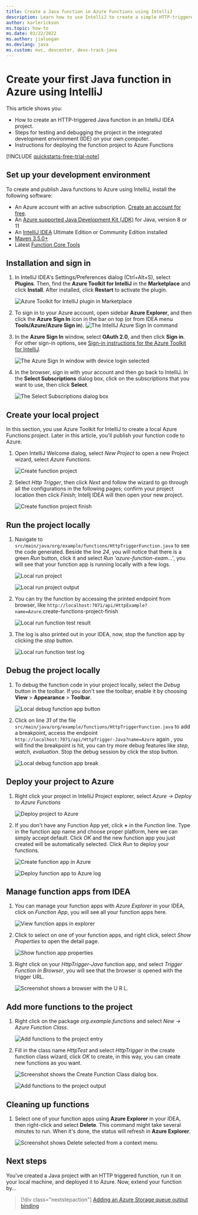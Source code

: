 ```yaml
---
title: Create a Java function in Azure Functions using IntelliJ 
description: Learn how to use IntelliJ to create a simple HTTP-triggered Java function, which you then publish to run in a serverless environment in Azure.
author: karlerickson
ms.topic: how-to
ms.date: 03/22/2022
ms.author: jialuogan
ms.devlang: java
ms.custom: mvc, devcenter, devx-track-java
---
```


# Create your first Java function in Azure using IntelliJ

This article shows you:
- How to create an HTTP-triggered Java function in an IntelliJ IDEA project.
- Steps for testing and debugging the project in the integrated development environment (IDE) on your own computer.
- Instructions for deploying the function project to Azure Functions

<!-- TODO ![Access a Hello World function from the command line with cURL](media/functions-create-java-maven/hello-azure.png) -->

[!INCLUDE [quickstarts-free-trial-note](../../includes/quickstarts-free-trial-note.md)]

## Set up your development environment



To create and publish Java functions to Azure using IntelliJ, install the following software:

+ An Azure account with an active subscription. [Create an account for free](https://azure.microsoft.com/free/?ref=microsoft.com&utm_source=microsoft.com&utm_medium=docs&utm_campaign=visualstudio).
+ An [Azure supported Java Development Kit (JDK)](/azure/developer/java/fundamentals/java-support-on-azure) for Java, version 8 or 11
+ An [IntelliJ IDEA](https://www.jetbrains.com/idea/download/) Ultimate Edition or Community Edition installed
+ [Maven 3.5.0+](https://maven.apache.org/download.cgi)
+ Latest [Function Core Tools](https://github.com/Azure/azure-functions-core-tools)

## Installation and sign in

1. In IntelliJ IDEA's Settings/Preferences dialog (Ctrl+Alt+S), select **Plugins**. Then, find the **Azure Toolkit for IntelliJ** in the **Marketplace** and click **Install**. After installed, click **Restart** to activate the plugin. 

    ![Azure Toolkit for IntelliJ plugin in Marketplace][marketplace]

2. To sign in to your Azure account, open sidebar **Azure Explorer**, and then click the **Azure Sign In** icon in the bar on top (or from IDEA menu **Tools/Azure/Azure Sign in**).
    ![The IntelliJ Azure Sign In command][intellij-azure-login]

3. In the **Azure Sign In** window, select **OAuth 2.0**, and then click **Sign in**. For other sign-in options, see [Sign-in instructions for the Azure Toolkit for IntelliJ](/azure/developer/java/toolkit-for-intellij/sign-in-instructions).

   ![The Azure Sign In window with device login selected][intellij-azure-popup]

4. In the browser, sign in with your account and then go back to IntelliJ. In the **Select Subscriptions** dialog box, click on the subscriptions that you want to use, then click **Select**.

   ![The Select Subscriptions dialog box][intellij-azure-login-select-subs]
   
## Create your local project

In this section, you use Azure Toolkit for IntelliJ to create a local Azure Functions project. Later in this article, you'll publish your function code to Azure. 

1. Open IntelliJ Welcome dialog, select *New Project* to open a new Project wizard, select *Azure Functions*.

    ![Create function project](media/functions-create-first-java-intellij/create-functions-project.png)

1. Select *Http Trigger*, then click *Next* and follow the wizard to go through all the configurations in the following pages; confirm your project location then click *Finish*; Intellj IDEA will then open your new project.

    ![Create function project finish](media/functions-create-first-java-intellij/create-functions-project-finish.png)

## Run the project locally

1. Navigate to `src/main/java/org/example/functions/HttpTriggerFunction.java` to see the code generated. Beside the line *24*, you will notice that there is a green *Run* button, click it and select *Run 'azure-function-exam...'*, you will see that your function app is running locally with a few logs.

    ![Local run project](media/functions-create-first-java-intellij/local-run-functions-project.png)

    ![Local run project output](media/functions-create-first-java-intellij/local-run-functions-output.png)

1. You can try the function by accessing the printed endpoint from browser, like `http://localhost:7071/api/HttpExample?name=Azure`.create-functions-project-finish

    ![Local run function test result](media/functions-create-first-java-intellij/local-run-functions-test.png)

1. The log is also printed out in your IDEA, now, stop the function app by clicking the *stop* button.

    ![Local run function test log](media/functions-create-first-java-intellij/local-run-functions-log.png)

## Debug the project locally

1. To debug the function code in your project locally, select the *Debug* button in the toolbar. If you don't see the toolbar, enable it by choosing **View** > **Appearance** > **Toolbar**.

    ![Local debug function app button](media/functions-create-first-java-intellij/local-debug-functions-button.png)

1. Click on line *31* of the file `src/main/java/org/example/functions/HttpTriggerFunction.java` to add a breakpoint, access the endpoint `http://localhost:7071/api/HttpTrigger-Java?name=Azure` again , you will find the breakpoint is hit, you can try more debug features like *step*, *watch*, *evaluation*. Stop the debug session by click the stop button.

    ![Local debug function app break](media/functions-create-first-java-intellij/local-debug-functions-break.png)

## Deploy your project to Azure

1. Right click your project in IntelliJ Project explorer, select *Azure -> Deploy to Azure Functions*

    ![Deploy project to Azure](media/functions-create-first-java-intellij/deploy-functions-to-azure.png)

1. If you don't have any Function App yet, click **+** in the *Function* line. Type in the function app name and choose proper platform, here we can simply accept default. Click *OK* and the new function app you just created will be automatically selected. Click *Run* to deploy your functions.

    ![Create function app in Azure](media/functions-create-first-java-intellij/deploy-functions-create-app.png)

    ![Deploy function app to Azure log](media/functions-create-first-java-intellij/deploy-functions-log.png)

## Manage function apps from IDEA

1. You can manage your function apps with *Azure Explorer* in your IDEA, click on *Function App*, you will see all your function apps here.

    ![View function apps in explorer](media/functions-create-first-java-intellij/explorer-view-functions.png)

1. Click to select on one of your function apps, and right click, select *Show Properties* to open the detail page. 

    ![Show function app properties](media/functions-create-first-java-intellij/explorer-functions-show-properties.png)

1. Right click on your *HttpTrigger-Java* function app, and select *Trigger Function in Browser*, you will see that the browser is opened with the trigger URL.

    ![Screenshot shows a browser with the U R L.](media/functions-create-first-java-intellij/explorer-trigger-functions.png)

## Add more functions to the project

1. Right click on the package *org.example.functions* and select *New -> Azure Function Class*. 

    ![Add functions to the project entry](media/functions-create-first-java-intellij/add-functions-entry.png)

1. Fill in the class name *HttpTest* and select *HttpTrigger* in the create function class wizard, click *OK* to create, in this way, you can create new functions as you want.

    ![Screenshot shows the Create Function Class dialog box.](media/functions-create-first-java-intellij/add-functions-trigger.png)
    
    ![Add functions to the project output](media/functions-create-first-java-intellij/add-functions-output.png)

## Cleaning up functions

1. Select one of your function apps using **Azure Explorer** in your IDEA, then right-click and select **Delete**. This command might take several minutes to run. When it's done, the status will refresh in **Azure Explorer**.
      
      ![Screenshot shows Delete selected from a context menu.](media/functions-create-first-java-intellij/delete-function.png)
## Next steps

You've created a Java project with an HTTP triggered function, run it on your local machine, and deployed it to Azure. Now, extend your function by...

> [!div class="nextstepaction"]
> [Adding an Azure Storage queue output binding](./functions-add-output-binding-storage-queue-java.md)


[marketplace]:./media/functions-create-first-java-intellij/marketplace.png
[intellij-azure-login]: media/functions-create-first-java-intellij/intellij-azure-login.png
[intellij-azure-popup]: media/functions-create-first-java-intellij/intellij-azure-login-popup.png
[intellij-azure-login-select-subs]: media/functions-create-first-java-intellij/intellij-azure-login-selectsubs.png
